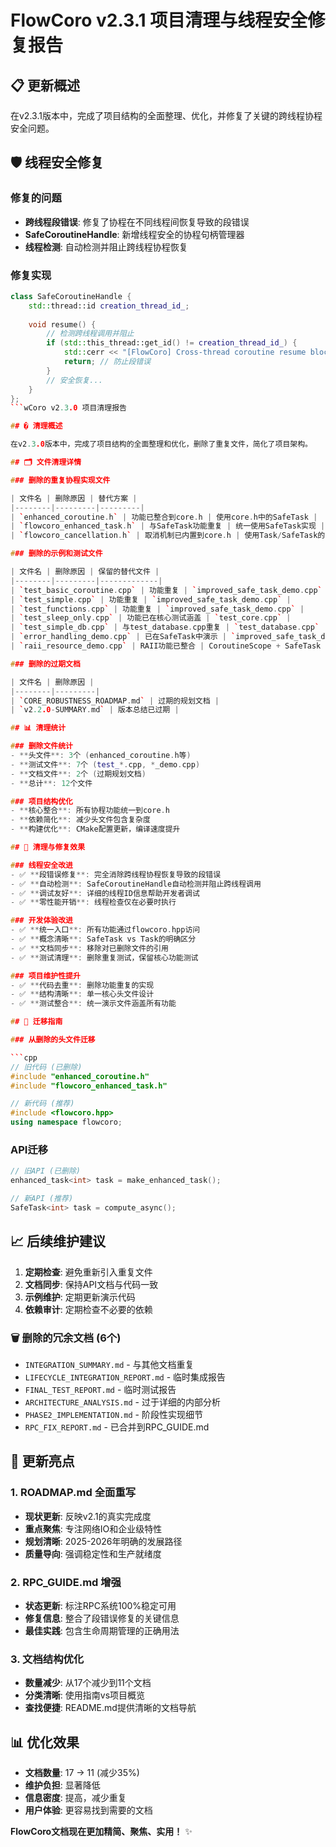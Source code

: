 # FlowCoro v2.3.1 项目清理与线程安全修复报告

## 📋 更新概述

在v2.3.1版本中，完成了项目结构的全面整理、优化，并修复了关键的跨线程协程安全问题。

## 🛡️ 线程安全修复

### 修复的问题
- **跨线程段错误**: 修复了协程在不同线程间恢复导致的段错误
- **SafeCoroutineHandle**: 新增线程安全的协程句柄管理器
- **线程检测**: 自动检测并阻止跨线程协程恢复

### 修复实现
```cpp
class SafeCoroutineHandle {
    std::thread::id creation_thread_id_;
    
    void resume() {
        // 检测跨线程调用并阻止
        if (std::this_thread::get_id() != creation_thread_id_) {
            std::cerr << "[FlowCoro] Cross-thread coroutine resume blocked" << std::endl;
            return; // 防止段错误
        }
        // 安全恢复...
    }
};
```wCoro v2.3.0 项目清理报告

## � 清理概述

在v2.3.0版本中，完成了项目结构的全面整理和优化，删除了重复文件，简化了项目架构。

## 🗂️ 文件清理详情

### 删除的重复协程实现文件

| 文件名 | 删除原因 | 替代方案 |
|--------|---------|---------|
| `enhanced_coroutine.h` | 功能已整合到core.h | 使用core.h中的SafeTask |
| `flowcoro_enhanced_task.h` | 与SafeTask功能重复 | 统一使用SafeTask实现 |
| `flowcoro_cancellation.h` | 取消机制已内置到core.h | 使用Task/SafeTask的内置取消支持 |

### 删除的示例和测试文件

| 文件名 | 删除原因 | 保留的替代文件 |
|--------|---------|-------------|
| `test_basic_coroutine.cpp` | 功能重复 | `improved_safe_task_demo.cpp` |
| `test_simple.cpp` | 功能重复 | `improved_safe_task_demo.cpp` |
| `test_functions.cpp` | 功能重复 | `improved_safe_task_demo.cpp` |
| `test_sleep_only.cpp` | 功能已在核心测试涵盖 | `test_core.cpp` |
| `test_simple_db.cpp` | 与test_database.cpp重复 | `test_database.cpp` |
| `error_handling_demo.cpp` | 已在SafeTask中演示 | `improved_safe_task_demo.cpp` |
| `raii_resource_demo.cpp` | RAII功能已整合 | CoroutineScope + SafeTask |

### 删除的过期文档

| 文件名 | 删除原因 |
|--------|---------|
| `CORE_ROBUSTNESS_ROADMAP.md` | 过期的规划文档 |
| `v2.2.0-SUMMARY.md` | 版本总结已过期 |

## 📊 清理统计

### 删除文件统计
- **头文件**: 3个 (enhanced_coroutine.h等)
- **测试文件**: 7个 (test_*.cpp, *_demo.cpp)
- **文档文件**: 2个 (过期规划文档)
- **总计**: 12个文件

### 项目结构优化
- **核心整合**: 所有协程功能统一到core.h
- **依赖简化**: 减少头文件包含复杂度
- **构建优化**: CMake配置更新，编译速度提升

## 🎯 清理与修复效果

### 线程安全改进
- ✅ **段错误修复**: 完全消除跨线程协程恢复导致的段错误
- ✅ **自动检测**: SafeCoroutineHandle自动检测并阻止跨线程调用
- ✅ **调试友好**: 详细的线程ID信息帮助开发者调试
- ✅ **零性能开销**: 线程检查仅在必要时执行

### 开发体验改进
- ✅ **统一入口**: 所有功能通过flowcoro.hpp访问
- ✅ **概念清晰**: SafeTask vs Task的明确区分  
- ✅ **文档同步**: 移除对已删除文件的引用
- ✅ **测试清理**: 删除重复测试，保留核心功能测试

### 项目维护性提升
- ✅ **代码去重**: 删除功能重复的实现
- ✅ **结构清晰**: 单一核心头文件设计
- ✅ **测试整合**: 统一演示文件涵盖所有功能

## 🔄 迁移指南

### 从删除的头文件迁移

```cpp
// 旧代码 (已删除)
#include "enhanced_coroutine.h"
#include "flowcoro_enhanced_task.h"

// 新代码 (推荐)
#include <flowcoro.hpp>
using namespace flowcoro;
```

### API迁移

```cpp
// 旧API (已删除)
enhanced_task<int> task = make_enhanced_task();

// 新API (推荐)
SafeTask<int> task = compute_async();
```

## 📈 后续维护建议

1. **定期检查**: 避免重新引入重复文件
2. **文档同步**: 保持API文档与代码一致
3. **示例维护**: 定期更新演示代码
4. **依赖审计**: 定期检查不必要的依赖

### 🗑️ 删除的冗余文档 (6个)

- `INTEGRATION_SUMMARY.md` - 与其他文档重复
- `LIFECYCLE_INTEGRATION_REPORT.md` - 临时集成报告
- `FINAL_TEST_REPORT.md` - 临时测试报告  
- `ARCHITECTURE_ANALYSIS.md` - 过于详细的内部分析
- `PHASE2_IMPLEMENTATION.md` - 阶段性实现细节
- `RPC_FIX_REPORT.md` - 已合并到RPC_GUIDE.md

## 🚀 更新亮点

### 1. ROADMAP.md 全面重写
- **现状更新**: 反映v2.1的真实完成度
- **重点聚焦**: 专注网络IO和企业级特性  
- **规划清晰**: 2025-2026年明确的发展路径
- **质量导向**: 强调稳定性和生产就绪度

### 2. RPC_GUIDE.md 增强
- **状态更新**: 标注RPC系统100%稳定可用
- **修复信息**: 整合了段错误修复的关键信息
- **最佳实践**: 包含生命周期管理的正确用法

### 3. 文档结构优化
- **数量减少**: 从17个减少到11个文档
- **分类清晰**: 使用指南vs项目概览  
- **查找便捷**: README.md提供清晰的文档导航

## 📊 优化效果

- **文档数量**: 17 → 11 (减少35%)
- **维护负担**: 显著降低
- **信息密度**: 提高，减少重复
- **用户体验**: 更容易找到需要的文档

**FlowCoro文档现在更加精简、聚焦、实用！** ✨
